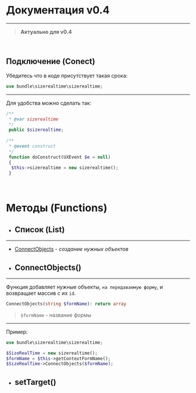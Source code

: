 # Документация v0.4
---------------
> **Актуально для v0.4**

<br>

## Подключение (Conect)
Убедитесь что в коде присутствует такая срока:
```php
use bundle\sizerealtime\sizerealtime;
```
***
Для удобства можно сделать так:
```php
/**
 * @var sizerealtime
 */
 public $sizerealtime;
    
/**
 * @event construct 
 */
 function doConstruct(UXEvent $e = null)
 {   
  $this->sizerealtime = new sizerealtime();  
 }
```

<br>

# Методы (Functions)
* ## Список (List)
***
  * [СonnectObjects](#connectobjects) - _создание нужных объектов_
* ## ConnectObjects()
***
  Функция добавляет нужные объекты, `на передаваемую форму`,  и возвращает массив с их `id`.
  ```php 
  ConnectObjects(string $formName): return array
  ```
  
  > `$formName` - название формы
  
***
  Пример:
  ```php 
  use bundle\sizerealtime\sizerealtime;
  
  $SizeRealTime = new sizerealtime();
  $formName = $this->getContextFormName();
  $SizeRealTime->ConnectObjects($formName);
  ```
  
* ## setTarget()
